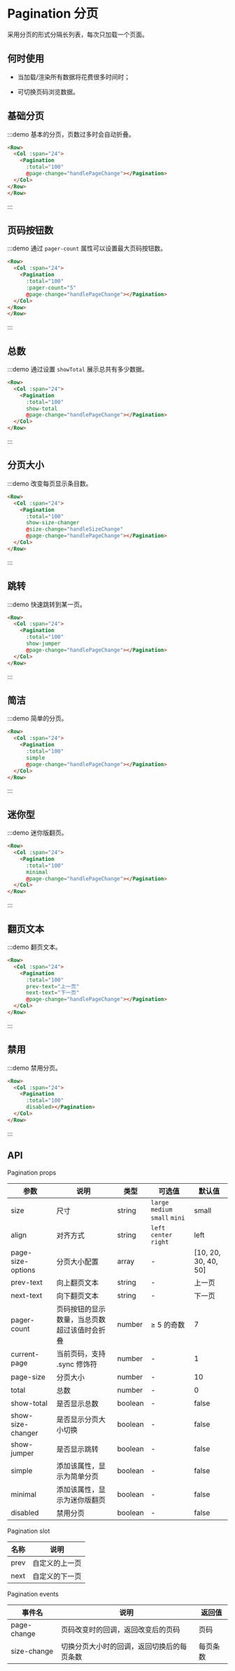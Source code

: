 # Pagination 分页

采用分页的形式分隔长列表，每次只加载一个页面。

## 何时使用

- 当加载/渲染所有数据将花费很多时间时；

- 可切换页码浏览数据。

## 基础分页

:::demo 基本的分页，页数过多时会自动折叠。

```html
<Row>
  <Col :span="24">
    <Pagination
      :total="100"
      @page-change="handlePageChange"></Pagination>
  </Col>
</Row>
</Row>
```
:::

## 页码按钮数

:::demo 通过 `pager-count` 属性可以设置最大页码按钮数。

```html
<Row>
  <Col :span="24">
    <Pagination
      :total="100"
      :pager-count="5"
      @page-change="handlePageChange"></Pagination>
  </Col>
</Row>
</Row>
```
:::

## 总数

:::demo 通过设置 `showTotal` 展示总共有多少数据。

```html
<Row>
  <Col :span="24">
    <Pagination
      :total="100"
      show-total
      @page-change="handlePageChange"></Pagination>
  </Col>
</Row>
```
:::

## 分页大小

:::demo 改变每页显示条目数。

```html
<Row>
  <Col :span="24">
    <Pagination
      :total="100"
      show-size-changer
      @size-change="handleSizeChange"
      @page-change="handlePageChange"></Pagination>
  </Col>
</Row>
```
:::

## 跳转

:::demo 快速跳转到某一页。

```html
<Row>
  <Col :span="24">
    <Pagination
      :total="100"
      show-jumper
      @page-change="handlePageChange"></Pagination>
  </Col>
</Row>
```
:::

## 简洁

:::demo 简单的分页。

```html
<Row>
  <Col :span="24">
    <Pagination
      :total="100"
      simple
      @page-change="handlePageChange"></Pagination>
  </Col>
</Row>
```
:::

## 迷你型

:::demo 迷你版翻页。

```html
<Row>
  <Col :span="24">
    <Pagination
      :total="100"
      minimal
      @page-change="handlePageChange"></Pagination>
  </Col>
</Row>
```
:::

## 翻页文本

:::demo 翻页文本。

```html
<Row>
  <Col :span="24">
    <Pagination
      :total="100"
      prev-text="上一页"
      next-text="下一页"
      @page-change="handlePageChange"></Pagination>
  </Col>
</Row>
```
:::

## 禁用

:::demo 禁用分页。

```html
<Row>
  <Col :span="24">
    <Pagination
      :total="100"
      disabled></Pagination>
  </Col>
</Row>
```
:::

## API

Pagination props

| 参数 | 说明 | 类型 | 可选值 | 默认值 |
|---- |---- |---- |---- |---- |
| size | 尺寸 | string | `large` `medium` `small` `mini` | small |
| align | 对齐方式 | string | `left` `center` `right` | left |
| page-size-options | 分页大小配置 | array | - | [10, 20, 30, 40, 50] |
| prev-text | 向上翻页文本 | string | - | 上一页 |
| next-text | 向下翻页文本 | string | - | 下一页 |
| pager-count | 页码按钮的显示数量，当总页数超过该值时会折叠 | number | ≥ 5 的奇数 | 7 |
| current-page | 当前页码，支持 .sync 修饰符 | number | - | 1 |
| page-size | 分页大小 | number | - | 10 |
| total | 总数 | number | - | 0 |
| show-total | 是否显示总数 | boolean | - | false |
| show-size-changer | 是否显示分页大小切换 | boolean | - | false |
| show-jumper | 是否显示跳转 | boolean | - | false |
| simple | 添加该属性，显示为简单分页 | boolean | - | false |
| minimal | 添加该属性，显示为迷你版翻页 | boolean | - | false |
| disabled | 禁用分页 | boolean | - | false |

Pagination slot

| 名称 | 说明 |
|---- |---- |
| prev | 自定义的上一页
| next | 自定义的下一页

Pagination events

| 事件名 | 说明 | 返回值 |
|---- |---- |---- |
| page-change | 页码改变时的回调，返回改变后的页码 | 页码 |
| size-change | 切换分页大小时的回调，返回切换后的每页条数 | 每页条数 |


<script>
  import Row from '@/components/row';
  import Col from '@/components/col';
  import Pagination from '@/components/pagination';

  export default {
    components: {
      Row,
      Col,
      Pagination,
    },
    methods: {
      handleSizeChange(val) {
        console.log(val);
      },
      handlePageChange(val) {
        console.log(val);
      },
    },
  };
</script>